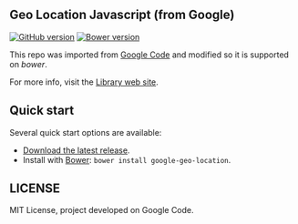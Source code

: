 Geo Location Javascript (from Google)
--------------------------------
[![GitHub version](https://badge.fury.io/gh/amostajo%2Fgeo-location-javascript.svg)](https://badge.fury.io/gh/amostajo%2Fgeo-location-javascript)
[![Bower version](https://badge.fury.io/bo/google-geo-location.svg)](https://badge.fury.io/bo/google-geo-location)

This repo was imported from [Google Code](https://code.google.com/p/geo-location-javascript/) and modified so it is supported on *bower*.

For more info, visit the [Library web site](https://code.google.com/p/geo-location-javascript/).

## Quick start

Several quick start options are available:

- [Download the latest release](https://github.com/amostajo/geo-location-javascript/releases).
- Install with [Bower](http://bower.io): `bower install google-geo-location`.

## LICENSE

MIT License, project developed on Google Code.
